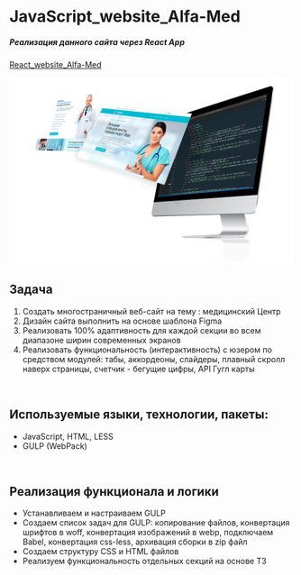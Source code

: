  
# JavaScript_website_Alfa-Med
##### Реализация данного сайта через React App
[React_website_Alfa-Med](https://github.com/AntonioMikhailov/React_website_Alfa-Med 'React_website_Alfa-Med')
&nbsp;

![alt text](https://github.com/AntonioMikhailov/AntonioMikhailov/blob/main/assets/alfa-js.png)
## Задача
 1.	Создать многостраничный веб-сайт на тему : медицинский Центр
2.	Дизайн сайта выполнить на основе шаблона Figma
3.	Реализовать 100% адаптивность для каждой секции во всем диапазоне ширин современных экранов
4.	Реализовать функциональность (интерактивность) с юзером по средством модулей: табы, аккордеоны, слайдеры, плавный скролл наверх страницы,  счетчик - бегущие цифры, API Гугл карты


&nbsp;
## Используемые языки, технологии, пакеты:
- JavaScript, HTML, LESS
- GULP (WebPack)


&nbsp;
## Реализация функционала и логики
 
- Устанавливаем и настраиваем GULP
- Создаем список задач для GULP:  копирование файлов, конвертация шрифтов в woff, конвертация изображений в webp, подключаем Babel, конвертация css-less, архивация сборки в zip файл
- Создаем структуру CSS и HTML файлов
- Реализуем функциональность отдельных секций на основе ТЗ
